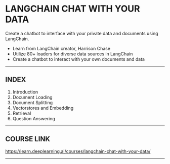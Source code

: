 # LANGCHAIN CHAT WITH YOUR DATA

Create a chatbot to interface with your private data and documents using LangChain.

- Learn from LangChain creator, Harrison Chase
- Utilize 80+ loaders for diverse data sources in LangChain
- Create a chatbot to interact with your own documents and data

---

## INDEX

1. Introduction
2. Document Loading
3. Document Splitting
4. Vectorstores and Embedding
5. Retrieval
6. Question Answering

---

## COURSE LINK

<https://learn.deeplearning.ai/courses/langchain-chat-with-your-data/>

---
